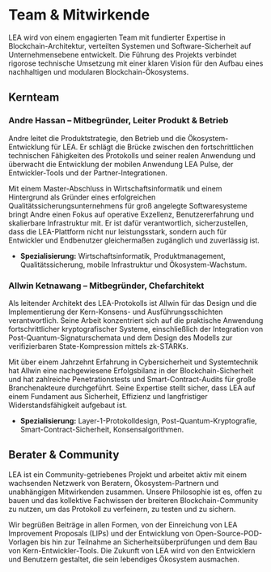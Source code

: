 # Team & Mitwirkende

LEA wird von einem engagierten Team mit fundierter Expertise in Blockchain-Architektur, verteilten Systemen und Software-Sicherheit auf Unternehmensebene entwickelt. Die Führung des Projekts verbindet rigorose technische Umsetzung mit einer klaren Vision für den Aufbau eines nachhaltigen und modularen Blockchain-Ökosystems.

## Kernteam

### Andre Hassan – Mitbegründer, Leiter Produkt & Betrieb

Andre leitet die Produktstrategie, den Betrieb und die Ökosystem-Entwicklung für LEA. Er schlägt die Brücke zwischen den fortschrittlichen technischen Fähigkeiten des Protokolls und seiner realen Anwendung und überwacht die Entwicklung der mobilen Anwendung LEA Pulse, der Entwickler-Tools und der Partner-Integrationen.

Mit einem Master-Abschluss in Wirtschaftsinformatik und einem Hintergrund als Gründer eines erfolgreichen Qualitätssicherungsunternehmens für groß angelegte Softwaresysteme bringt Andre einen Fokus auf operative Exzellenz, Benutzererfahrung und skalierbare Infrastruktur mit. Er ist dafür verantwortlich, sicherzustellen, dass die LEA-Plattform nicht nur leistungsstark, sondern auch für Entwickler und Endbenutzer gleichermaßen zugänglich und zuverlässig ist.

-   **Spezialisierung:** Wirtschaftsinformatik, Produktmanagement, Qualitätssicherung, mobile Infrastruktur und Ökosystem-Wachstum.

### Allwin Ketnawang – Mitbegründer, Chefarchitekt

Als leitender Architekt des LEA-Protokolls ist Allwin für das Design und die Implementierung der Kern-Konsens- und Ausführungsschichten verantwortlich. Seine Arbeit konzentriert sich auf die praktische Anwendung fortschrittlicher kryptografischer Systeme, einschließlich der Integration von Post-Quantum-Signaturschemata und dem Design des Modells zur verifizierbaren State-Kompression mittels zk-STARKs.

Mit über einem Jahrzehnt Erfahrung in Cybersicherheit und Systemtechnik hat Allwin eine nachgewiesene Erfolgsbilanz in der Blockchain-Sicherheit und hat zahlreiche Penetrationstests und Smart-Contract-Audits für große Branchenakteure durchgeführt. Seine Expertise stellt sicher, dass LEA auf einem Fundament aus Sicherheit, Effizienz und langfristiger Widerstandsfähigkeit aufgebaut ist.

-   **Spezialisierung:** Layer-1-Protokolldesign, Post-Quantum-Kryptografie, Smart-Contract-Sicherheit, Konsensalgorithmen.

## Berater & Community

LEA ist ein Community-getriebenes Projekt und arbeitet aktiv mit einem wachsenden Netzwerk von Beratern, Ökosystem-Partnern und unabhängigen Mitwirkenden zusammen. Unsere Philosophie ist es, offen zu bauen und das kollektive Fachwissen der breiteren Blockchain-Community zu nutzen, um das Protokoll zu verfeinern, zu testen und zu sichern.

Wir begrüßen Beiträge in allen Formen, von der Einreichung von LEA Improvement Proposals (LIPs) und der Entwicklung von Open-Source-POD-Vorlagen bis hin zur Teilnahme an Sicherheitsüberprüfungen und dem Bau von Kern-Entwickler-Tools. Die Zukunft von LEA wird von den Entwicklern und Benutzern gestaltet, die sein lebendiges Ökosystem ausmachen.
